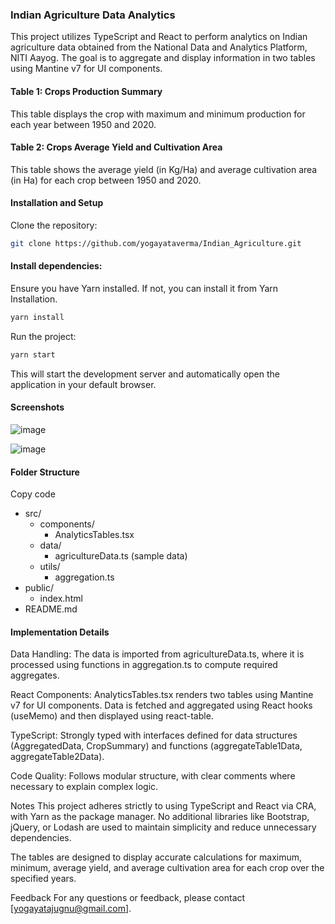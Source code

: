 ### **Indian Agriculture Data Analytics**

This project utilizes TypeScript and React to perform analytics on Indian agriculture data obtained from the National Data and Analytics Platform, NITI Aayog. The goal is to aggregate and display information in two tables using Mantine v7 for UI components.

#### **Table 1: Crops Production Summary**
This table displays the crop with maximum and minimum production for each year between 1950 and 2020.

#### **Table 2: Crops Average Yield and Cultivation Area**
This table shows the average yield (in Kg/Ha) and average cultivation area (in Ha) for each crop between 1950 and 2020.

#### **Installation and Setup**
Clone the repository:

```bash
git clone https://github.com/yogayataverma/Indian_Agriculture.git
```

#### **Install dependencies:**
Ensure you have Yarn installed. If not, you can install it from Yarn Installation.

```bash
yarn install
```
Run the project:

```bash
yarn start
```
This will start the development server and automatically open the application in your default browser.

#### **Screenshots**
![image](https://github.com/yogayataverma/Indian_Agriculture/assets/63913693/fd24a5d0-182f-4aaa-b472-4018db743910)

![image](https://github.com/yogayataverma/Indian_Agriculture/assets/63913693/d77f918b-84d0-476a-b6bb-c0288b129a01)

#### **Folder Structure**
Copy code
- src/
  - components/
    - AnalyticsTables.tsx
  - data/
    - agricultureData.ts (sample data)
  - utils/
    - aggregation.ts
- public/
  - index.html
- README.md

#### **Implementation Details**
Data Handling: The data is imported from agricultureData.ts, where it is processed using functions in aggregation.ts to compute required aggregates.

React Components: AnalyticsTables.tsx renders two tables using Mantine v7 for UI components. Data is fetched and aggregated using React hooks (useMemo) and then displayed using react-table.

TypeScript: Strongly typed with interfaces defined for data structures (AggregatedData, CropSummary) and functions (aggregateTable1Data, aggregateTable2Data).

Code Quality: Follows modular structure, with clear comments where necessary to explain complex logic.

Notes
This project adheres strictly to using TypeScript and React via CRA, with Yarn as the package manager. No additional libraries like Bootstrap, jQuery, or Lodash are used to maintain simplicity and reduce unnecessary dependencies.

The tables are designed to display accurate calculations for maximum, minimum, average yield, and average cultivation area for each crop over the specified years.

Feedback
For any questions or feedback, please contact [yogayatajugnu@gmail.com].

